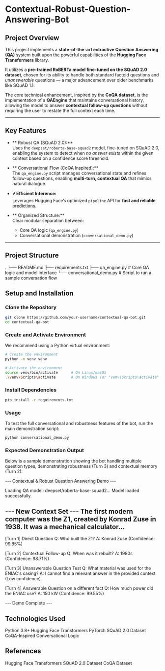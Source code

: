 # Contextual-Robust-Question-Answering-Bot

## Project Overview

This project implements a **state-of-the-art extractive Question Answering (QA)** system built upon the powerful capabilities of the **Hugging Face Transformers** library.

It utilizes a **pre-trained RoBERTa model fine-tuned on the SQuAD 2.0 dataset**, chosen for its ability to handle both standard factoid questions and *unanswerable* questions — a major advancement over older benchmarks like SQuAD 1.1.

The core technical enhancement, inspired by the **CoQA dataset**, is the implementation of a **QAEngine** that maintains conversational history, allowing the model to answer **contextual follow-up questions** without requiring the user to restate the full context each time.

---

## Key Features

- ** Robust QA (SQuAD 2.0):**  
  Uses the `deepset/roberta-base-squad2` model, fine-tuned on SQuAD 2.0, enabling the system to detect when *no answer exists* within the given context based on a confidence score threshold.

- ** Conversational Flow (CoQA Inspired):**  
  The `qa_engine.py` script manages conversational state and refines follow-up questions, enabling **multi-turn, contextual QA** that mimics natural dialogue.

- **⚡ Efficient Inference:**  
  Leverages Hugging Face’s optimized `pipeline` API for **fast and reliable** predictions.

- ** Organized Structure:**  
  Clear modular separation between:
  - Core QA logic (`qa_engine.py`)
  - Conversational demonstration (`conversational_demo.py`)

---

## Project Structure

.
├── README.md
├── requirements.txt
├── qa_engine.py # Core QA logic and model interface
└── conversational_demo.py # Script to run a sample conversation flow


## Setup and Installation

### Clone the Repository
```bash
git clone https://github.com/your-username/contextual-qa-bot.git
cd contextual-qa-bot
```

### Create and Activate Environment
We recommend using a Python virtual environment:

```bash
# Create the environment
python -m venv venv

# Activate the environment
source venv/bin/activate      # On Linux/macOS
.\venv\Scripts\activate       # On Windows (or "venv\Scripts\activate" in cmd)
```

### Install Dependencies
```bash
pip install -r requirements.txt
```

### Usage
To test the full conversational and robustness features of the bot, run the main demonstration script:

```bash
python conversational_demo.py
```

### Expected Demonstration Output
Below is a sample demonstration showing the bot handling multiple question types, demonstrating robustness (Turn 3) and contextual memory (Turn 2):


--- Contextual & Robust Question Answering Demo ---

Loading QA model: deepset/roberta-base-squad2...
Model loaded successfully.

--- New Context Set ---
The first modern computer was the Z1, created by Konrad Zuse in 1938. It was a mechanical calculator...
----------------------

[Turn 1] Direct Question
Q: Who built the Z1?
A: Konrad Zuse (Confidence: 99.85%)

[Turn 2] Contextual Follow-up
Q: When was it rebuilt?
A: 1980s (Confidence: 98.71%)

[Turn 3] Unanswerable Question Test
Q: What material was used for the ENIAC's casing?
A: I cannot find a relevant answer in the provided context (Low confidence).

[Turn 4] Answerable Question on a different fact
Q: How much power did the ENIAC use?
A: 150 kW (Confidence: 99.55%)

--- Demo Complete ---

## Technologies Used
Python 3.8+
Hugging Face Transformers
PyTorch
SQuAD 2.0 Dataset
CoQA-Inspired Conversational Logic

## References
Hugging Face Transformers
SQuAD 2.0 Dataset
CoQA Dataset
